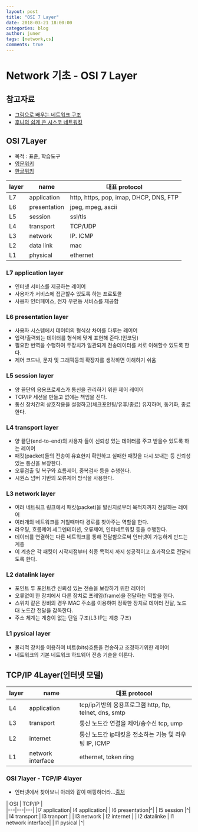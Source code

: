 ```yaml
---
layout: post
title: "OSI 7 Layer"
date: 2018-03-21 18:00:00
categories: blog
author: juner
tags: [network,cs]
comments: true
---
```


# Network 기초 - OSI 7 Layer
## 참고자료
- [그림으로 배우는 네트워크 구조](http://www.yes24.com/24/Goods/36552194?Acode=101)
- [후니의 쉽게 쓴 시스코 네트워킹](http://www.yes24.com/24/Goods/4747319?Acode=101)

## OSI 7Layer
 - 목적 : 표준, 학습도구
 - [영문위키](https://en.wikipedia.org/wiki/OSI_model)
 - [한글위키](https://ko.wikipedia.org/wiki/OSI_%EB%AA%A8%ED%98%95) 

| layer | name | 대표 protocol |   
|---|---|---|
|L7| application |http, https, pop, imap, DHCP, DNS, FTP|  
|L6|presentation |jpeg, mpeg, ascii|
|L5|session |ssl/tls|           
|L4|transport|TCP/UDP|  
|L3|network |IP. ICMP|  
|L2|data link |mac|  
|L1|physical| ethernet|  

### L7 application layer
 - 인터넷 서비스를 제공하는 레이어
 - 사용자가 서비스에 접근할수 있도록 하는 프로토콜
 - 사용자 인터페이스, 전자 우편등 서비스를 제공함

### L6 presentation layer
 - 사용자 시스템에서 데이터의 형식상 차이를 다루는 레이어
 - 입력/출력되는 데이터를 형식에 맞게 표현해 준다.(인코딩)
 - 필요한 번역을 수행하여 두장치가 일관되게 전송데이터를 서로 이해할수 있도록 한다. 
 - 제어 코드나, 문자 및 그래픽등의 확장자를 생각하면 이해하기 쉬움

### L5 session layer
 - 양 끝단의 응용프로세스가 통신을 관리하기 위한 제어 레이어
 - TCP/IP 세션을 만들고 없애는 책임을 진다. 
 - 통신 장치간의 상호작용을 설정하고(체크포인팅/유휴/종료) 유지하며, 동기화, 종료한다.

### L4 transport layer
 - 양 끝단(end-to-end)의 사용자 들이 신뢰성 있는 데이터를 주고 받을수 있도록 하는 레이어
 - 패킷(packet)들의 전송이 유효한지 확인하고 실패한 패킷을 다시 보내는 등 신뢰성 있는 통신을 보장한다.  
 - 오류검출 및 복구와 흐름제어, 중복검사 등을 수행한다.
 - 시퀀스 넘버 기반의 오류제어 방식을 사용한다. 

### L3 network layer
 - 여러 네트워크 링크에서 패킷(packet)을 발신지로부터 목적지까지 전달하는 레이어
 - 여러개의 네트워크를 거칠때마다 경로를 찾아주는 역할을 한다. 
 - 라우팅, 흐름제어 세그멘테이션, 오류제어, 인터네트워킹 등을 수행한다. 
 - 데이터를 연결하는 다른 네트워크를 통해 전달함으로써 인터넷이 가능하게 만드는 계층
 - 이 계층은 각 패킷이 시작지점부터 최종 목적지 까지 성공적이고 효과적으로 전달되도록 한다.  

### L2 datalink layer
 - 포인트 투 포인트간 신뢰성 있는 전송을 보장하기 위한 레이어
 - 오류없이 한 장치에서 다른 장치로 프레임(frame)을 전달하는 역할을 한다. 
 - 스위치 같은 장비의 경우 MAC 주소를 이용하여 정확한 장치로 데이터 전달, 노드 대 노드간 전달을 감독한다. 
 - 주소 체계는 계층이 없는 단일 구조(L3 IP는 계층 구조)

### L1 pysical layer
 - 물리적 장치를 이용하여 비트(bits)흐름을 전송하고 조정하기위한 레이어 
 - 네트워크의 기본 네트워크 하드웨어 전송 기술을 이룬다. 

## TCP/IP 4Layer(인터넷 모델)
| layer | name | 대표 protocol |   
|---|---|---|
|L4 | application | tcp/ip기반의 응용프로그램  http, ftp, telnet, dns, smtp |
|L3 | transport | 통신 노드간 연결을 제어/송수신   tcp, ump |
|L2 | internet | 통신 노드간 ip패킷을 전소하는 기능 및 라우팅  IP, ICMP|
|L1 | network interface | ethernet, token ring|

### OSI 7layer - TCP/IP 4layer
 - 인터넷에서 찾아보니 아래와 같이 매핑하더라...[출처](http://codedragon.tistory.com/4215)

| OSI | TCP/IP |  
|---|---|---|
|l7 application| l4 application|
| l6 presentation|^| 
| l5 session |^|
| l4 transport | l3 tranport |
| l3 network | l2 internet |
| l2 datalinke | l1 network interface|
| l1 pysical |^|

